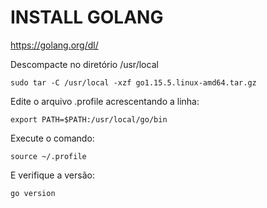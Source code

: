 # INSTALL GOLANG

https://golang.org/dl/

Descompacte no diretório /usr/local

```
sudo tar -C /usr/local -xzf go1.15.5.linux-amd64.tar.gz
```

Edite o arquivo .profile acrescentando a linha:

```
export PATH=$PATH:/usr/local/go/bin
```

Execute o comando:

```
source ~/.profile
```

E verifique a versão:

```
go version
```